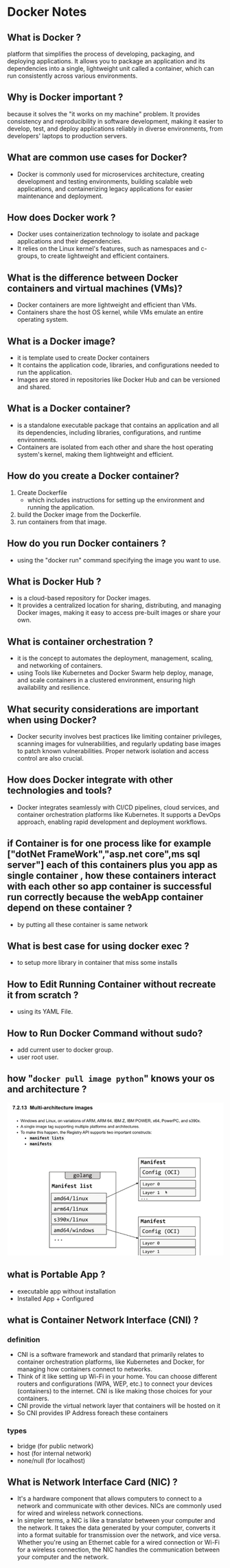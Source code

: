 # Docker Notes

## What is Docker ?

 platform that simplifies the process of developing, packaging, and deploying applications. It allows you to package an application and its dependencies into a single, lightweight unit called a container, which can run consistently across various environments.

## Why is Docker important ?

because it solves the "it works on my machine" problem. It provides consistency and reproducibility in software development, making it easier to develop, test, and deploy applications reliably in diverse environments, from developers' laptops to production servers.

## What are common use cases for Docker?

+ Docker is commonly used for microservices architecture, creating development and testing environments, building scalable web applications, and containerizing legacy applications for easier maintenance and deployment.

## How does Docker work ?

+ Docker uses containerization technology to isolate and package applications and their dependencies.
+ It relies on the Linux kernel's features, such as namespaces and c-groups, to create lightweight and efficient containers.

## What is the difference between Docker containers and virtual machines (VMs)?

+ Docker containers are more lightweight and efficient than VMs.
+ Containers share the host OS kernel, while VMs emulate an entire operating system.

## What is a Docker image?

+ it is template used to create Docker containers
+ It contains the application code, libraries, and configurations needed to run the application.
+ Images are stored in repositories like Docker Hub and can be versioned and shared.

## What is a Docker container?

+ is a standalone executable package that contains an application and all its dependencies, including libraries, configurations, and runtime environments.
+ Containers are isolated from each other and share the host operating system's kernel, making them lightweight and efficient.

## How do you create a Docker container?

1. Create Dockerfile  
    + which includes instructions for setting up the environment and running the application.
1. build the Docker image from the Dockerfile.
1. run containers from that image.

## How do you run Docker containers ?

+ using the "docker run" command specifying the image you want to use.

## What is Docker Hub ?

+ is a cloud-based repository for Docker images.
+ It provides a centralized location for sharing, distributing, and managing Docker images, making it easy to access pre-built images or share your own.

## What is container orchestration ?

+ it is the concept to automates the deployment, management, scaling, and networking of containers.
+ using  Tools like Kubernetes and Docker Swarm help deploy, manage, and scale containers in a clustered environment, ensuring high availability and resilience.

## What security considerations are important when using Docker?

+ Docker security involves best practices like limiting container privileges, scanning images for vulnerabilities, and regularly updating base images to patch known vulnerabilities. Proper network isolation and access control are also crucial.

## How does Docker integrate with other technologies and tools?

+ Docker integrates seamlessly with CI/CD pipelines, cloud services, and container orchestration platforms like Kubernetes. It supports a DevOps approach, enabling rapid development and deployment workflows.

## if Container is for one process like for example ["dotNet FrameWork","asp.net core",ms sql server"] each of this containers plus you app as single container , how these containers interact with each other so app container is successful run correctly because the webApp container depend on these container ?

+ by putting all these container is same network

## What is best case for using docker exec ?

+ to setup more library in container that miss some installs

## How to Edit Running Container without recreate it from scratch ?

+ using its YAML File.

## How to Run Docker Command without sudo?

+ add current user to docker group.
+ user root user.

## how "`docker pull image python`" knows your os and architecture ?

![multi-architecture](../images/multi-architecture.png)

## what is Portable App ?

+ executable app without installation
+ Installed App + Configured

## what is  Container Network Interface (CNI) ?

### definition

+ CNI is a software framework and standard that primarily relates to container orchestration platforms, like Kubernetes and Docker, for managing how containers connect to networks.
+ Think of it like setting up Wi-Fi in your home. You can choose different routers and configurations (WPA, WEP, etc.) to connect your devices (containers) to the internet. CNI is like making those choices for your containers.
+ CNI provide the virtual network layer that containers will be hosted on it
+ So CNI provides IP Address foreach these containers

### types

+ bridge (for public network)
+ host (for internal network)
+ none/null (for localhost)

## What is Network Interface Card (NIC) ?

+ It's a hardware component that allows computers to connect to a network and communicate with other devices. NICs are commonly used for wired and wireless network connections.
+ In simpler terms, a NIC is like a translator between your computer and the network. It takes the data generated by your computer, converts it into a format suitable for transmission over the network, and vice versa. Whether you're using an Ethernet cable for a wired connection or Wi-Fi for a wireless connection, the NIC handles the communication between your computer and the network.

